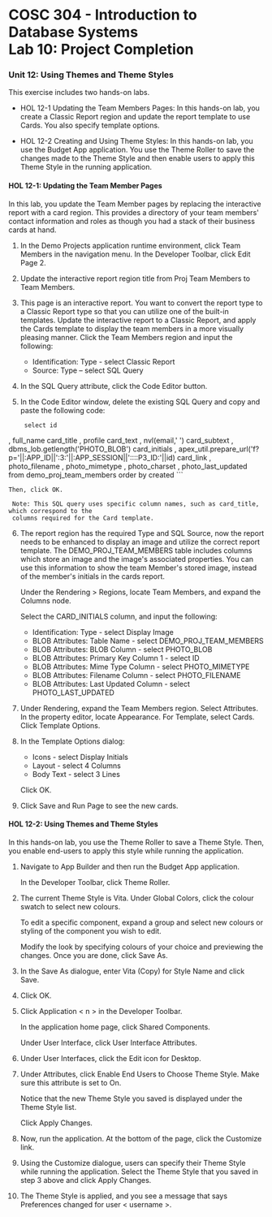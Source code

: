 # COSC 304 - Introduction to Database Systems<br>Lab 10: Project Completion

### Unit 12: Using Themes and Theme Styles

This exercise includes two hands-on labs.

- HOL 12-1 Updating the Team Members Pages: In this hands-on lab, you create a Classic Report region and update the report template to use Cards. You also specify template options.

- HOL 12-2 Creating and Using Theme Styles: In this hands-on lab, you use the Budget App application. You use the Theme Roller to save the changes made to the Theme Style and then enable users to apply this Theme Style in the running application.

#### HOL 12-1: Updating the Team Member Pages

In this lab, you update the Team Member pages by replacing the interactive report with a card region. This provides a directory of your team members' contact information and roles as though you had a stack of their business cards at hand.

1.	In the Demo Projects application runtime environment, click Team Members in the navigation menu.
In the Developer Toolbar, click Edit Page 2.

2.	Update the interactive report region title from Proj Team Members to Team Members.

3.	This page is an interactive report. You want to convert the report type to a Classic Report type so that you can utilize one of the built-in templates. Update the interactive report to a Classic Report, and apply the Cards template to display the team members in a more visually pleasing manner.
Click the Team Members region and input the following:

	- Identification: Type - select Classic Report
	- Source: Type – select SQL Query

4.	In the SQL Query attribute, click the Code Editor button.

5.	In the Code Editor window, delete the existing SQL Query and copy and paste the following code:

	```
     select id
, full_name card_title
, profile card_text
, nvl(email,' ') card_subtext
, dbms_lob.getlength('PHOTO_BLOB') card_initials
, apex_util.prepare_url('f?p='||:APP_ID||':3:'||:APP_SESSION||'::::P3_ID:'||id) card_link
, photo_filename
, photo_mimetype
, photo_charset
, photo_last_updated
from demo_proj_team_members
order by created
	```
	
	Then, click OK.

     Note: This SQL query uses specific column names, such as card_title, which correspond to the 
     columns required for the Card template.

6.	The report region has the required Type and SQL Source, now the report needs to be enhanced to display an image and utilize the correct report template.
The DEMO_PROJ_TEAM_MEMBERS table includes columns which store an image and the image's associated properties. You can use this information to show the team Member's stored image, instead of the member's initials in the cards report.

	Under the Rendering > Regions, locate Team Members, and expand the Columns node.

	Select the CARD\_INITIALS column, and input the following:
	- Identification: Type - select Display Image
	- BLOB Attributes: Table Name - select DEMO\_PROJ\_TEAM\_MEMBERS
	- BLOB Attributes: BLOB Column - select PHOTO_BLOB
	- BLOB Attributes: Primary Key Column 1 - select ID
	- BLOB Attributes: Mime Type Column - select PHOTO_MIMETYPE
	- BLOB Attributes: Filename Column - select PHOTO_FILENAME
	- BLOB Attributes: Last Updated Column - select PHOTO\_LAST\_UPDATED
	
7.	Under Rendering, expand the Team Members region. Select Attributes.
In the property editor, locate Appearance. For Template, select Cards.
Click Template Options.

8.	In the Template Options dialog:

	- Icons - select Display Initials
	- Layout - select 4 Columns
	- Body Text - select 3 Lines

	Click OK.

9.	Click Save and Run Page to see the new cards.


#### HOL 12-2: Using Themes and Theme Styles

In this hands-on lab, you use the Theme Roller to save a Theme Style. Then, you enable end-users to apply this style while running the application.

1.	Navigate to App Builder and then run the Budget App application.
	
	In the Developer Toolbar, click Theme Roller.

2.	The current Theme Style is Vita.
Under Global Colors, click the colour swatch to select new colours.

	To edit a specific component, expand a group and select new colours or styling of the component you wish to edit.

	Modify the look by specifying colours of your choice and previewing the changes. Once you are done, click Save As.

3.	In the Save As dialogue, enter Vita (Copy) for Style Name and click Save.

4.	Click OK.

5.	Click Application < n > in the Developer Toolbar.

	In the application home page, click Shared Components.

	Under User Interface, click User Interface Attributes.

6.	Under User Interfaces, click the Edit icon for Desktop.

7.	Under Attributes, click Enable End Users to Choose Theme Style. Make sure this attribute is set to On.

	Notice that the new Theme Style you saved is displayed under the Theme Style list.

	Click Apply Changes.

8.	Now, run the application. At the bottom of the page, click the Customize link.

9.	Using the Customize dialogue, users can specify their Theme Style while running the application. Select the Theme Style that you saved in step 3 above and click Apply Changes.

10.	The Theme Style is applied, and you see a message that says Preferences changed for user < username >.